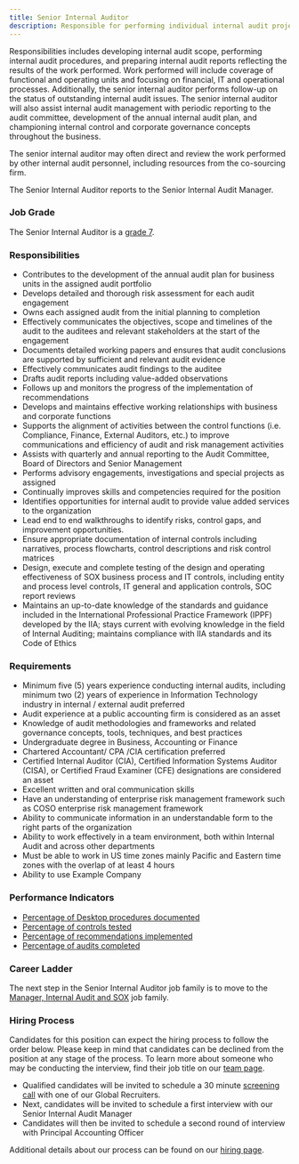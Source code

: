 ```yaml
---
title: Senior Internal Auditor
description: Responsible for performing individual internal audit projects, as part of the total internal audit plan.
---
```


Responsibilities includes developing internal audit scope, performing internal audit procedures, and preparing internal audit reports reflecting the results of the work performed. Work performed will include coverage of functional and operating units and focusing on financial, IT and operational processes. Additionally, the senior internal auditor performs follow-up on the status of outstanding internal audit issues. The senior internal auditor will also assist internal audit management with periodic reporting to the audit committee, development of the annual internal audit plan, and championing internal control and corporate governance concepts throughout the business.

The senior internal auditor may often direct and review the work performed by other internal audit personnel, including resources from the co-sourcing firm.

The Senior Internal Auditor reports to the Senior Internal Audit Manager.

### Job Grade

The Senior Internal Auditor is a [grade 7](/handbook/total-rewards/compensation/compensation-calculator/#example_company-job-grades).

### Responsibilities

- Contributes to the development of the annual audit plan for business units in the assigned audit portfolio
- Develops detailed and thorough risk assessment for each audit engagement
- Owns each assigned audit from the initial planning to completion
- Effectively communicates the objectives, scope and timelines of the audit to the auditees and relevant stakeholders at the start of the engagement
- Documents detailed working papers and ensures that audit conclusions are supported by sufficient and relevant audit evidence
- Effectively communicates audit findings to the auditee
- Drafts audit reports including value-added observations
- Follows up and monitors the progress of the implementation of recommendations
- Develops and maintains effective working relationships with business and corporate functions
- Supports the alignment of activities between the control functions (i.e. Compliance, Finance, External Auditors, etc.) to improve communications and efficiency of audit and risk management activities
- Assists with quarterly and annual reporting to the Audit Committee, Board of Directors and Senior Management
- Performs advisory engagements, investigations and special projects as assigned
- Continually improves skills and competencies required for the position
- Identifies opportunities for internal audit to provide value added services to the organization
- Lead end to end walkthroughs to identify risks, control gaps, and improvement opportunities.
- Ensure appropriate documentation of internal controls including narratives, process flowcharts, control descriptions and risk control matrices
- Design, execute and complete testing of the design and operating effectiveness of SOX business process and IT controls, including entity and process level controls, IT general and application controls, SOC report reviews
- Maintains an up-to-date knowledge of the standards and guidance included in the International Professional Practice Framework (IPPF) developed by the IIA; stays current with evolving knowledge in the field of Internal Auditing; maintains compliance with IIA standards and its Code of Ethics

### Requirements

- Minimum five (5) years experience conducting internal audits, including minimum two (2) years of experience in Information Technology industry in internal / external audit preferred
- Audit experience at a public accounting firm is considered as an asset
- Knowledge of audit methodologies and frameworks and related governance concepts, tools, techniques, and best practices
- Undergraduate degree in Business, Accounting or Finance
- Chartered Accountant/ CPA /CIA certification preferred
- Certified Internal Auditor (CIA), Certified Information Systems Auditor (CISA), or Certified Fraud Examiner (CFE) designations are considered an asset
- Excellent written and oral communication skills
- Have an understanding of enterprise risk management framework such as COSO enterprise risk management framework
- Ability to communicate information in an understandable form to the right parts of the organization
- Ability to work effectively in a team environment, both within Internal Audit and across other departments
- Must be able to work in US time zones mainly Pacific and Eastern time zones with the overlap of at least 4 hours
- Ability to use Example Company

### Performance Indicators

- [Percentage of Desktop procedures documented](https://internal.example_company.com/handbook/internal-audit/#internal-audit-performance-measures)
- [Percentage of controls tested](https://internal.example_company.com/handbook/internal-audit/#internal-audit-performance-measures)
- [Percentage of recommendations implemented](https://internal.example_company.com/handbook/internal-audit/#internal-audit-performance-measures)
- [Percentage of audits completed](https://internal.example_company.com/handbook/internal-audit/#internal-audit-performance-measures)

### Career Ladder

The next step in the Senior Internal Auditor job family is to move to the [Manager, Internal Audit and SOX](/job-families/finance/internal-audit/#manager-internal-audit) job family.

### Hiring Process

Candidates for this position can expect the hiring process to follow the order below. Please keep in mind that candidates can be declined from the position at any stage of the process. To learn more about someone who may be conducting the interview, find their job title on our [team page](/handbook/company/team/).

- Qualified candidates will be invited to schedule a 30 minute [screening call](/handbook/hiring/interviewing/) with one of our Global Recruiters.
- Next, candidates will be invited to schedule a first interview with our Senior Internal Audit Manager
- Candidates will then be invited to schedule a second round of interview with Principal Accounting Officer

Additional details about our process can be found on our [hiring page](/handbook/hiring/).

